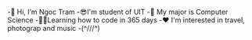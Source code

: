 -👋 Hi, I’m Ngoc Tram
-😎I'm student of UIT
-📖 My major is Computer Science
-👩‍💻Learning how to code in 365 days 
-❤️ I'm interested in travel, photograp and music 
-(^///^)

<!---
ngoctram2822/ngoctram2822 is a ✨ special ✨ repository because its `README.md` (this file) appears on your GitHub profile.
You can click the Preview link to take a look at your changes.
--->
